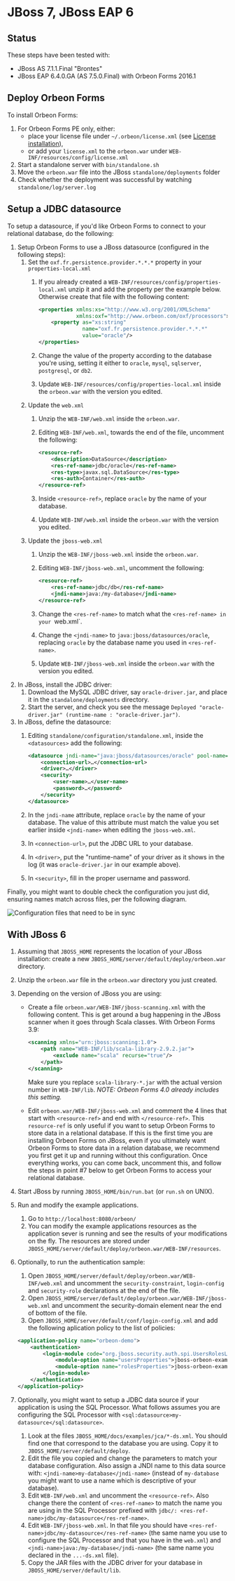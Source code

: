 # JBoss 7, JBoss EAP 6

<!-- toc -->

## Status

These steps have been tested with:
 
- JBoss AS 7.1.1.Final "Brontes"
- JBoss EAP 6.4.0.GA (AS 7.5.0.Final) with Orbeon Forms 2016.1

## Deploy Orbeon Forms

To install Orbeon Forms:

1. For Orbeon Forms PE only, either:
    - place your license file under `~/.orbeon/license.xml` (see [License installation](README.md#license-installation-orbeon-forms-pe-only)),
    - or add your `license.xml` to the `orbeon.war` under `WEB-INF/resources/config/license.xml`
2. Start a standalone server with `bin/standalone.sh`
3. Move the `orbeon.war` file into the JBoss `standalone/deployments` folder
4. Check whether the deployment was successful by watching `standalone/log/server.log`

## Setup a JDBC datasource

To setup a datasource, if you'd like Orbeon Forms to connect to your relational database, do the following:

1. Setup Orbeon Forms to use a JBoss datasource (configured in the following steps):
    1. Set the `oxf.fr.persistence.provider.*.*.*` property in your `properties-local.xml`
        1. If you already created a `WEB-INF/resources/config/properties-local.xml` unzip it and add the property per the example below. Otherwise create that file with the following content:

            ```xml
            <properties xmlns:xs="http://www.w3.org/2001/XMLSchema"
                        xmlns:oxf="http://www.orbeon.com/oxf/processors">
                <property as="xs:string"
                          name="oxf.fr.persistence.provider.*.*.*"
                          value="oracle"/>
            </properties>
            ```
        2. Change the value of the property according to the database you're using, setting it either to `oracle`, `mysql`, `sqlserver`, `postgresql`, or `db2`.
        3. Update `WEB-INF/resources/config/properties-local.xml` inside the `orbeon.war` with the version you edited.
    2. Update the `web.xml` 
        1. Unzip the `WEB-INF/web.xml` inside the `orbeon.war`.
        2. Editing `WEB-INF/web.xml`, towards the end of the file, uncomment the following:

            ```xml
            <resource-ref>
                <description>DataSource</description>
                <res-ref-name>jdbc/oracle</res-ref-name>
                <res-type>javax.sql.DataSource</res-type>
                <res-auth>Container</res-auth>
            </resource-ref>
            ```
        3. Inside `<resource-ref>`, replace `oracle` by the name of your database.
        4. Update `WEB-INF/web.xml` inside the `orbeon.war` with the version you edited.
   3. Update the `jboss-web.xml`
        1. Unzip the `WEB-INF/jboss-web.xml` inside the `orbeon.war`.
        2. Editing `WEB-INF/jboss-web.xml`, uncomment the following:

            ```xml
            <resource-ref>
                <res-ref-name>jdbc/db</res-ref-name>
                <jndi-name>java:/my-database</jndi-name>
            </resource-ref>
            ```
        3. Change the `<res-ref-name>` to match what the `<res-ref-name> in your `web.xml`.
        4. Change the `<jndi-name>` to `java:jboss/datasources/oracle`, replacing `oracle` by the database name you used in `<res-ref-name>`.
        4. Update `WEB-INF/jboss-web.xml` inside the `orbeon.war` with the version you edited.
2. In JBoss, install the JDBC driver:
    1. Download the MySQL JDBC driver, say `oracle-driver.jar`, and place it in the `standalone/deployments` directory.
    2. Start the server, and check you see the message `Deployed "oracle-driver.jar" (runtime-name : "oracle-driver.jar")`.
3. In JBoss, define the datasource:
    1. Editing `standalone/configuration/standalone.xml`, inside the `<datasources>` add the following:

        ```xml
        <datasource jndi-name="java:jboss/datasources/oracle" pool-name="oracle" enabled="true">
            <connection-url>…</connection-url>
            <driver>…</driver>
            <security>
                <user-name>…</user-name>
                <password>…</password>
            </security>
        </datasource>
        ```
    2. In the `jndi-name` attribute, replace `oracle` by the name of your database. The value of this attribute must match the value you set earlier inside `<jndi-name>` when editing the `jboss-web.xml`.
    3. In `<connection-url>`, put the JDBC URL to your database.
    4. In `<driver>`, put the "runtime-name" of your driver as it shows in the log (it was `oracle-driver.jar` in our example above).
    5. In `<security>`, fill in the proper username and password.

Finally, you might want to double check the configuration you just did, ensuring names match across files, per the following diagram.

![Configuration files that need to be in sync](images/jboss.png)

## With JBoss 6

1. Assuming that `JBOSS_HOME` represents the location of your JBoss installation: create a new `JBOSS_HOME/server/default/deploy/orbeon.war` directory.

2. Unzip the `orbeon.war` file in the `orbeon.war` directory you just created.

3. Depending on the version of JBoss you are using:
    * Create a file `orbeon.war/WEB-INF/jboss-scanning.xml` with the following content. This is get around a bug happening in the JBoss scanner when it goes through Scala classes. With Orbeon Forms 3.9:

        ```xml
        <scanning xmlns="urn:jboss:scanning:1.0">
            <path name="WEB-INF/lib/scala-library-2.9.2.jar">
                <exclude name="scala" recurse="true"/>
            </path>
        </scanning>
        ```
        Make sure you replace `scala-library-*.jar` with the actual version number in `WEB-INF/lib`.
        *NOTE: Orbeon Forms 4.0 already includes this setting.*

    * Edit `orbeon.war/WEB-INF/jboss-web.xml` and comment the 4 lines that start with `<resource-ref>` and end with `</resource-ref>`. This `resource-ref` is only useful if you want to setup Orbeon Forms to store data in a relational database. If this is the first time you are installing Orbeon Forms on JBoss, even if you ultimately want Orbeon Forms to store data in a relation database, we recommend you first get it up and running without this configuration. Once everything works, you can come back, uncomment this, and follow the steps in point #7 below to get Orbeon Forms to access your relational database.
4. Start JBoss by running `JBOSS_HOME/bin/run.bat` (or `run.sh` on UNIX).
5. Run and modify the example applications.
    1. Go to `http://localhost:8080/orbeon/`
    2. You can modify the example applications resources as the application sever is running and see the results of your modifications on the fly. The resources are stored under `JBOSS_HOME/server/default/deploy/orbeon.war/WEB-INF/resources`.
6. Optionally, to run the authentication sample:
    1. Open `JBOSS_HOME/server/default/deploy/orbeon.war/WEB-INF/web.xml` and uncomment the `security-constraint`, `login-config` and `security-role` declarations at the end of the file.
    2. Open `JBOSS_HOME/server/default/deploy/orbeon.war/WEB-INF/jboss-web.xml` and uncomment the security-domain element near the end of bottom of the file.
    3. Open `JBOSS_HOME/server/default/conf/login-config.xml` and add the following aplication policy to the list of policies:

    ```xml
    <application-policy name="orbeon-demo">
        <authentication>
            <login-module code="org.jboss.security.auth.spi.UsersRolesLoginModule" flag="required">
                <module-option name="usersProperties">jboss-orbeon-example-users.properties</module-option>
                <module-option name="rolesProperties">jboss-orbeon-example-roles.properties</module-option>
            </login-module>
        </authentication>
    </application-policy>
    ```
7. Optionally, you might want to setup a JDBC data source if your application is using the SQL Processor. What follows assumes you are configuring the SQL Processor with `<sql:datasource>my-datasource</sql:datasource>`.
    1. Look at the files `JBOSS_HOME/docs/examples/jca/*-ds.xml`. You should find one that correspond to the database you are using. Copy it to `JBOSS_HOME/server/default/deploy`.
    2. Edit the file you copied and change the parameters to match your database configuration. Also assign a JNDI name to this data source with: `<jndi-name>my-database</jndi-name>` (instead of `my-database` you might want to use a name which is descriptive of your database).
    3. Edit `WEB-INF/web.xml` and uncomment the `<resource-ref>`. Also change there the content of `<res-ref-name>` to match the name you are using in the SQL Processor prefixed with `jdbc/: <res-ref-name>jdbc/my-datasource</res-ref-name>`.
    4. Edit `WEB-INF/jboss-web.xml`. In that file you should have `<res-ref-name>jdbc/my-datasource</res-ref-name>` (the same name you use to configure the SQL Processor and that you have in the `web.xml`) and `<jndi-name>java:/my-database</jndi-name>` (the same name you declared in the `...-ds.xml` file).
    5. Copy the JAR files with the JDBC driver for your database in `JBOSS_HOME/server/default/lib`.

[3]: https://code.google.com/p/adf-samples-demos/downloads/detail?name=demoscripts.zip&amp;can=2&amp;q=
[4]: http://wiki.orbeon.com/forms/doc/developer-guide/form-runner/oracle-and-mysql-persistence-layers#TOC-Oracle
[5]: http://wiki.orbeon.com/forms/doc/developer-guide/form-runner/oracle-and-mysql-persistence-layers#TOC-With-Orbeon-Forms-4.0
